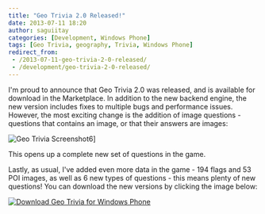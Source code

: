 ```yaml
---
title: "Geo Trivia 2.0 Released!"
date: 2013-07-11 18:20
author: saguiitay
categories: [Development, Windows Phone]
tags: [Geo Trivia, geography, Trivia, Windows Phone]
redirect_from:
 - /2013-07-11-geo-trivia-2-0-released/
 - /development/geo-trivia-2-0-released/
---
```

I'm proud to announce that Geo Trivia 2.0 was released, and is available for download in the Marketplace. In addition to the new backend engine,
the new version includes fixes to multiple bugs and performance issues. However, the most exciting change is the addition of image questions - questions
that contains an image, or that their answers are images:

![Geo Trivia Screenshot6]({{site.url}}/images/geo-trivia-screenshot6.png)]

This opens up a complete new set of questions in the game.

Lastly, as usual, I've added even more data in the game - 194 flags and 53 POI images, as well as 6 new types of questions - this means plenty of
new questions! You can download the new versions by clicking the image below:

[![Download Geo Trivia for Windows Phone]({{site.url}}/images/windowsphone_208x67_blu.png "Download Geo Trivia for Windows Phone")](http://www.windowsphone.com/s?appid=e697a777-acdf-4db2-b00e-e957bd387839)
